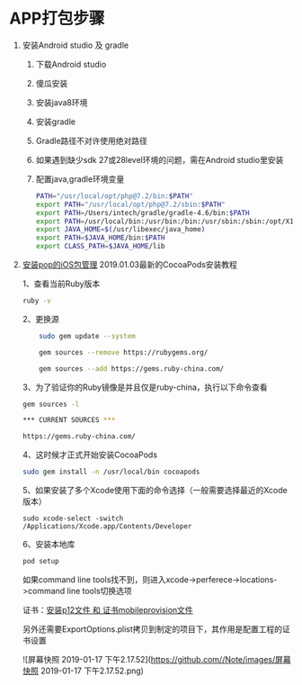 # APP打包步骤 

1. 安装Android studio 及 gradle

   1. 下载Android studio

   2. 傻瓜安装

   3. 安装java8环境

   4. 安装gradle

   5. Gradle路径不对许使用绝对路径

   6. 如果遇到缺少sdk 27或28level环境的问题，需在Android studio里安装

   7. 配置java,gradle环境变量

       ```bash
      PATH="/usr/local/opt/php@7.2/bin:$PATH"
      export PATH="/usr/local/opt/php@7.2/sbin:$PATH"
      export PATH=/Users/intech/gradle/gradle-4.6/bin:$PATH
      export PATH=/usr/local/bin:/usr/bin:/bin:/usr/sbin:/sbin:/opt/X11/bin:/usr/local/ant/bin:/opt/reverse:$PATH
      export JAVA_HOME=$(/usr/libexec/java_home)
      export PATH=$JAVA_HOME/bin:$PATH
      export CLASS_PATH=$JAVA_HOME/lib
       ```

      

2. [安装pop的iOS包管理](https://www.jianshu.com/p/f43b5964f582)
    2019.01.03最新的CocoaPods安装教程

     1、查看当前Ruby版本

    ```bash
    ruby -v
    ```

    2、更换源

    ```bash
        sudo gem update --system
    
        gem sources --remove https://rubygems.org/
    
        gem sources --add https://gems.ruby-china.com/
    ```

    3、为了验证你的Ruby镜像是并且仅是ruby-china，执行以下命令查看

    ```sh
    gem sources -l
    
    *** CURRENT SOURCES ***
    
    https://gems.ruby-china.com/
    ```


    4、这时候才正式开始安装CocoaPods

    ```sh
    sudo gem install -n /usr/local/bin cocoapods
    ```

    

    5、如果安装了多个Xcode使用下面的命令选择（一般需要选择最近的Xcode版本）

    ```
    sudo xcode-select -switch /Applications/Xcode.app/Contents/Developer
    ```

    

    6、安装本地库

    ```sh
    pod setup
    ```


    如果command line tools找不到，则进入xcode->perferece->locations->command line tools切换选项

    证书：[安装p12文件 和 证书mobileprovision文件](https://blog.csdn.net/xxw888/article/details/73640139)

    


	另外还需要ExportOptions.plist拷贝到制定的项目下，其作用是配置工程的证书设置
	
	![屏幕快照 2019-01-17 下午2.17.52](https://github.com//Note/images/屏幕快照 2019-01-17 下午2.17.52.png)



​	

